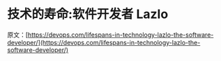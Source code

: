 # 技术的寿命:软件开发者 Lazlo

原文：[https://devops.com/lifespans-in-technology-lazlo-the-software-developer/](https://devops.com/lifespans-in-technology-lazlo-the-software-developer/)